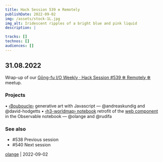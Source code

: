 ```yaml
---
title: Hack Session 539 ✼ Remotely
publishDate: 2022-09-02
img: /assets/stock-1L.jpg
img_alt: Iridescent ripples of a bright blue and pink liquid
description: |

tracks: []
technos: []
audiences: []
---
```


## 31.08.2022

Wrap-up of our [Gōng-fu I/O Weekly · Hack Session #539 ✼ Remotely ✼](https://www.meetup.com/fr-FR/gōngfuio/events/phvtvsydclbpc/) meetup.

### Projects

• [‹Bouboucle›](http://bouboucle.com) generative art with Javascript — @andreaskundig and @david-hodgetts 
• [‹h3-worldmap› notebook](https://observablehq.com/@olange/h3-minimap) retrofit of the [web component](https://github.com/olange/h3-worldmap) in the Observable notebook — @olange and @rudifa

### See also

* #538 Previous session
* #540 Next session

[olange](https://github.com/olange) | 2022-09-02


